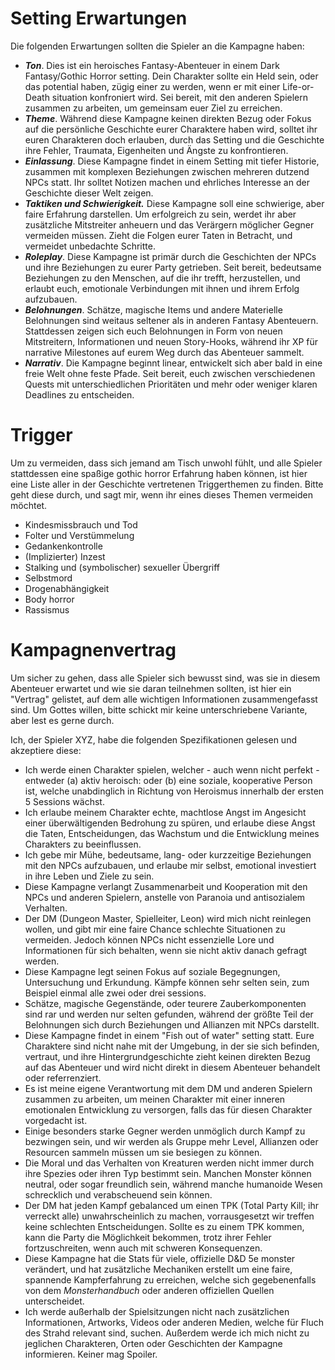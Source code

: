 # Setting Erwartungen
 Die folgenden Erwartungen sollten die Spieler an die Kampagne haben:

* ***Ton***. Dies ist ein heroisches Fantasy-Abenteuer in einem Dark Fantasy/Gothic Horror setting. Dein Charakter sollte ein Held sein, oder das potential haben, zügig einer zu werden, wenn er mit einer Life-or-Death situation konfroniert wird. Sei bereit, mit den anderen Spielern zusammen zu arbeiten, um gemeinsam euer Ziel zu erreichen.
* ***Theme***. Während diese Kampagne keinen direkten Bezug oder Fokus auf die persönliche Geschichte eurer Charaktere haben wird, solltet ihr euren Charakteren doch erlauben, durch das Setting und die Geschichte ihre Fehler, Traumata, Eigenheiten und Ängste zu konfrontieren.
* ***Einlassung***. Diese Kampagne findet in einem Setting mit tiefer Historie, zusammen mit komplexen Beziehungen zwischen mehreren dutzend NPCs statt. Ihr solltet Notizen machen und ehrliches Interesse an der Geschichte dieser Welt zeigen.
* ***Taktiken und Schwierigkeit.*** Diese Kampagne soll eine schwierige, aber faire Erfahrung darstellen. Um erfolgreich zu sein, werdet ihr aber zusätzliche Mitstreiter anheuern und das Verärgern möglicher Gegner vermeiden müssen. Zieht die Folgen eurer Taten in Betracht, und vermeidet unbedachte Schritte.
* ***Roleplay***. Diese Kampagne ist primär durch die Geschichten der NPCs und ihre Beziehungen zu eurer Party getrieben. Seit bereit, bedeutsame Beziehungen zu den Menschen, auf die ihr trefft, herzustellen, und erlaubt euch, emotionale Verbindungen mit ihnen und ihrem Erfolg aufzubauen.
* ***Belohnungen***. Schätze, magische Items und andere Materielle Belohnungen sind weitaus seltener als in anderen Fantasy Abenteuern. Stattdessen zeigen sich euch Belohnungen in Form von neuen Mitstreitern, Informationen und neuen Story-Hooks, während ihr XP für narrative Milestones auf eurem Weg durch das Abenteuer sammelt.
* ***Narrativ***. Die Kampagne beginnt linear, entwickelt sich aber bald in eine freie Welt ohne feste Pfade. Seit bereit, euch zwischen verschiedenen Quests mit unterschiedlichen Prioritäten und mehr oder weniger klaren Deadlines zu entscheiden.

<div style="page-break-after: always;"></div>

# Trigger
Um zu vermeiden, dass sich jemand am Tisch unwohl fühlt, und alle Spieler stattdessen eine spaßige gothic horror Erfahrung haben können, ist hier eine Liste aller in der Geschichte vertretenen Triggerthemen zu finden. Bitte geht diese durch, und sagt mir, wenn ihr eines dieses Themen vermeiden möchtet.

* Kindesmissbrauch und Tod
* Folter und Verstümmelung
* Gedankenkontrolle
* (Implizierter) Inzest
* Stalking und (symbolischer) sexueller Übergriff
* Selbstmord
* Drogenabhängigkeit
* Body horror
* Rassismus

<div style="page-break-after: always;"></div>

# Kampagnenvertrag
Um sicher zu gehen, dass alle Spieler sich bewusst sind, was sie in diesem Abenteuer erwartet und wie sie daran teilnehmen sollten, ist hier ein "Vertrag" gelistet, auf dem alle wichtigen Informationen zusammengefasst sind. Um Gottes willen, bitte schickt mir keine unterschriebene Variante, aber lest es gerne durch.

Ich, der Spieler XYZ, habe die folgenden Spezifikationen gelesen und akzeptiere diese:

- Ich werde einen Charakter spielen, welcher - auch wenn nicht perfekt - entweder (a) aktiv heroisch: oder (b) eine soziale, kooperative Person ist, welche unabdinglich in Richtung von Heroismus innerhalb der ersten 5 Sessions wächst.
- Ich erlaube meinem Charakter echte, machtlose Angst im Angesicht einer überwältigenden Bedrohung zu spüren, und erlaube diese Angst die Taten, Entscheidungen, das Wachstum und die Entwicklung meines Charakters zu beeinflussen.
- Ich gebe mir Mühe, bedeutsame, lang- oder kurzzeitige Beziehungen mit den NPCs aufzubauen, und erlaube mir selbst, emotional investiert in ihre Leben und Ziele zu sein.
- Diese Kampagne verlangt Zusammenarbeit und Kooperation mit den NPCs und anderen Spielern, anstelle von Paranoia und antisozialem Verhalten.
- Der DM (Dungeon Master, Spielleiter, Leon) wird mich nicht reinlegen wollen, und gibt mir eine faire Chance schlechte Situationen zu vermeiden. Jedoch können NPCs nicht essenzielle Lore und Informationen für sich behalten, wenn sie nicht aktiv danach gefragt werden.
- Diese Kampagne legt seinen Fokus auf soziale Begegnungen, Untersuchung und Erkundung. Kämpfe können sehr selten sein, zum Beispiel einmal alle zwei oder drei sessions.
- Schätze, magische Gegenstände, oder teurere Zauberkomponenten sind rar und werden nur selten gefunden, während der größte Teil der Belohnungen sich durch Beziehungen und Allianzen mit NPCs darstellt.
- Diese Kampagne findet in einem "Fish out of water" setting statt. Eure Charaktere sind nicht nahe mit der Umgebung, in der sie sich befinden, vertraut, und ihre Hintergrundgeschichte zieht keinen direkten Bezug auf das Abenteuer und wird nicht direkt in diesem Abenteuer behandelt oder referrenziert.
- Es ist meine eigene Verantwortung mit dem DM und anderen Spielern zusammen zu arbeiten, um meinen Charakter mit einer inneren emotionalen Entwicklung zu versorgen, falls das für diesen Charakter vorgedacht ist.
- Einige besonders starke Gegner werden unmöglich durch Kampf zu bezwingen sein, und wir werden als Gruppe mehr Level, Allianzen oder Resourcen sammeln müssen um sie besiegen zu können.
- Die Moral und das Verhalten von Kreaturen werden nicht immer durch ihre Spezies oder ihren Typ bestimmt sein. Manchen Monster können neutral, oder sogar freundlich sein, während manche humanoide Wesen schrecklich und verabscheuend sein können.
- Der DM hat jeden Kampf gebalanced um einen TPK (Total Party Kill; ihr verreckt alle) unwahrscheinlich zu machen, vorrausgesetzt wir treffen keine schlechten Entscheidungen. Sollte es zu einem TPK kommen, kann die Party die Möglichkeit bekommen, trotz ihrer Fehler fortzuschreiten, wenn auch mit schweren Konsequenzen.
- Diese Kampagne hat die Stats für viele, offizielle D&D 5e monster verändert, und hat zusätzliche Mechaniken erstellt um eine faire, spannende Kampferfahrung zu erreichen, welche sich gegebenenfalls von dem *Monsterhandbuch* oder anderen offiziellen Quellen unterscheidet.
- Ich werde außerhalb der Spielsitzungen nicht nach zusätzlichen Informationen, Artworks, Videos oder anderen Medien, welche für Fluch des Strahd relevant sind, suchen. Außerdem werde ich mich nicht zu jeglichen Charakteren, Orten oder Geschichten der Kampagne informieren. Keiner mag Spoiler.